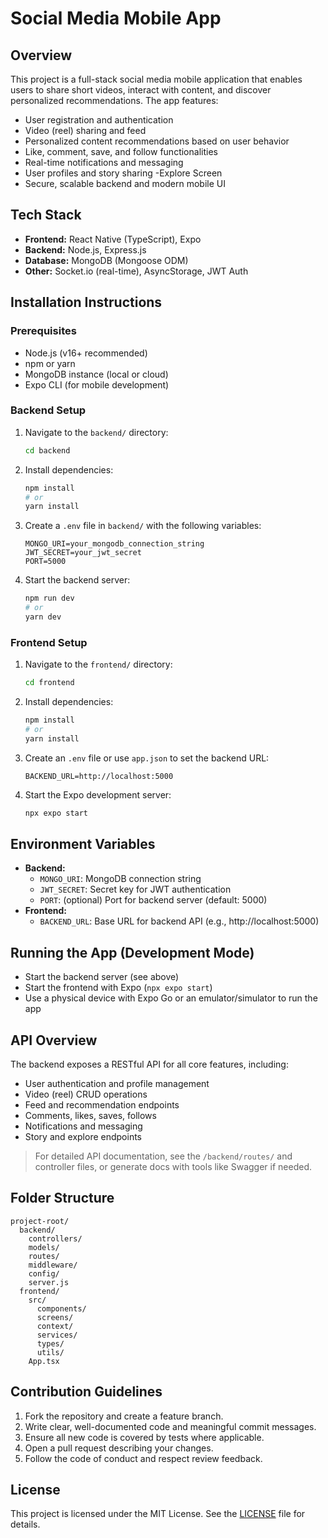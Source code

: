 # Social Media Mobile App

## Overview

This project is a full-stack social media mobile application that enables users to share short videos, interact with content, and discover personalized recommendations. The app features:

- User registration and authentication
- Video (reel) sharing and feed
- Personalized content recommendations based on user behavior
- Like, comment, save, and follow functionalities
- Real-time notifications and messaging
- User profiles and story sharing
  -Explore Screen
- Secure, scalable backend and modern mobile UI

## Tech Stack

- **Frontend:** React Native (TypeScript), Expo
- **Backend:** Node.js, Express.js
- **Database:** MongoDB (Mongoose ODM)
- **Other:** Socket.io (real-time), AsyncStorage, JWT Auth

## Installation Instructions

### Prerequisites

- Node.js (v16+ recommended)
- npm or yarn
- MongoDB instance (local or cloud)
- Expo CLI (for mobile development)

### Backend Setup

1. Navigate to the `backend/` directory:
   ```bash
   cd backend
   ```
2. Install dependencies:
   ```bash
   npm install
   # or
   yarn install
   ```
3. Create a `.env` file in `backend/` with the following variables:
   ```env
   MONGO_URI=your_mongodb_connection_string
   JWT_SECRET=your_jwt_secret
   PORT=5000
   ```
4. Start the backend server:
   ```bash
   npm run dev
   # or
   yarn dev
   ```

### Frontend Setup

1. Navigate to the `frontend/` directory:
   ```bash
   cd frontend
   ```
2. Install dependencies:
   ```bash
   npm install
   # or
   yarn install
   ```
3. Create an `.env` file or use `app.json` to set the backend URL:
   ```env
   BACKEND_URL=http://localhost:5000
   ```
4. Start the Expo development server:
   ```bash
   npx expo start
   ```

## Environment Variables

- **Backend:**
  - `MONGO_URI`: MongoDB connection string
  - `JWT_SECRET`: Secret key for JWT authentication
  - `PORT`: (optional) Port for backend server (default: 5000)
- **Frontend:**
  - `BACKEND_URL`: Base URL for backend API (e.g., http://localhost:5000)

## Running the App (Development Mode)

- Start the backend server (see above)
- Start the frontend with Expo (`npx expo start`)
- Use a physical device with Expo Go or an emulator/simulator to run the app

## API Overview

The backend exposes a RESTful API for all core features, including:

- User authentication and profile management
- Video (reel) CRUD operations
- Feed and recommendation endpoints
- Comments, likes, saves, follows
- Notifications and messaging
- Story and explore endpoints

> For detailed API documentation, see the `/backend/routes/` and controller files, or generate docs with tools like Swagger if needed.

## Folder Structure

```
project-root/
  backend/
    controllers/
    models/
    routes/
    middleware/
    config/
    server.js
  frontend/
    src/
      components/
      screens/
      context/
      services/
      types/
      utils/
    App.tsx
```

## Contribution Guidelines

1. Fork the repository and create a feature branch.
2. Write clear, well-documented code and meaningful commit messages.
3. Ensure all new code is covered by tests where applicable.
4. Open a pull request describing your changes.
5. Follow the code of conduct and respect review feedback.

## License

This project is licensed under the MIT License. See the [LICENSE](LICENSE) file for details.
